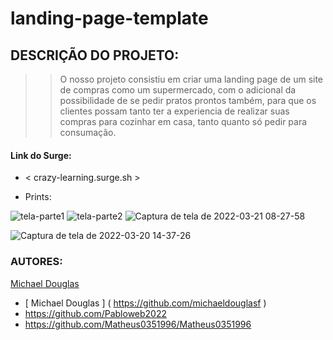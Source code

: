 # landing-page-template

## DESCRIÇÃO DO PROJETO:

>> O nosso projeto consistiu em criar uma landing page de um site de compras como um supermercado, com o adicional da possibilidade de se pedir pratos prontos também, para que os clientes possam tanto ter a experiencia de realizar suas compras para cozinhar em casa, tanto quanto só pedir para consumação.



 #### Link do Surge:
- < crazy-learning.surge.sh >

- Prints:

![tela-parte1](https://user-images.githubusercontent.com/99002422/159186857-3c3a6254-41ad-4d56-b3a9-19a6b98816ea.png)
![tela-parte2](https://user-images.githubusercontent.com/99002422/159186866-c17a536e-bf5c-4779-8291-fbc3e55d006b.png)
![Captura de tela de 2022-03-21 08-27-58](https://user-images.githubusercontent.com/80003041/159234020-9972a5ef-fb45-409d-b272-6db1658d4d4d.png)


![Captura de tela de 2022-03-20 14-37-26](https://user-images.githubusercontent.com/99002422/159186879-2df3bf69-01c4-465b-8c39-1c307d03b62b.png)



 ### AUTORES:
[Michael Douglas](https://github.com/michaeldouglasf)
- [ Michael Douglas ] ( https://github.com/michaeldouglasf )
- https://github.com/Pabloweb2022
- https://github.com/Matheus0351996/Matheus0351996


